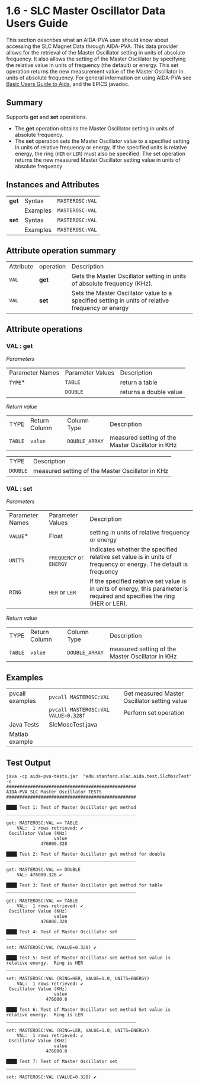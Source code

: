 # 1.6 - SLC Master Oscillator Data Users Guide

This section describes what an AIDA-PVA user should know about accessing the SLC Magnet Data through AIDA-PVA. This data
provider allows for the retrieval of the Master Oscillator setting in units of absolute frequency. It also allows the
setting of the Master Oscillator by specifying the relative value in units of frequency (the default) or energy. This
set operation returns the new measurement value of the Master Oscillator in units of absolute frequency. For general
information on using AIDA-PVA see [Basic Users Guide to Aida](1_00_User_Guide.md), and the EPICS javadoc.

## Summary

Supports **get** and **set** operations.

- The **get** operation obtains the Master Oscillator setting in units of absolute frequency.
- The **set** operation sets the Master Oscillator value to a specified setting in units of relative frequency or
  energy. If the specified units is relative energy, the ring (`HER` or `LER`) must also be specified. The set operation
  returns the new measured Master Oscillator setting value in units of absolute frequency

## Instances and Attributes

|         |          |                 |
|---------|----------|-----------------|
| **get** | Syntax   | `MASTEROSC:VAL` |
|         | Examples | `MASTEROSC:VAL` |
| **set** | Syntax   | `MASTEROSC:VAL` |
|         | Examples | `MASTEROSC:VAL` |

## Attribute operation summary

|           |           |                                                                                                  |
|-----------|-----------|--------------------------------------------------------------------------------------------------|
| Attribute | operation | Description                                                                                      |
| `VAL`     | **get**   | Gets the Master Oscillator setting in units of absolute frequency (KHz).                         |
| `VAL`     | **set**   | Sets the Master Oscillator value to a specified setting in units of relative frequency or energy |

## Attribute operations

### VAL : get

_Parameters_

|                 |                  |                        |
|-----------------|------------------|------------------------|
| Parameter Names | Parameter Values | Description            | 
| `TYPE`*         | `TABLE`          | return a table         |
|                 | `DOUBLE`         | returns a double value |

_Return value_

|         |               |                |                                                  |
|---------|---------------|----------------|--------------------------------------------------|
| TYPE    | Return Column | Column Type    | Description                                      |
| `TABLE` | `value`       | `DOUBLE_ARRAY` | measured setting of the Master Oscillator in KHz |

|          |                                                  |
|----------|--------------------------------------------------|
| TYPE     | Description                                      |
| `DOUBLE` | measured setting of the Master Oscillator in KHz |

### VAL : set

_Parameters_

|                 |                         |                                                                                                                            |
|-----------------|-------------------------|----------------------------------------------------------------------------------------------------------------------------|
| Parameter Names | Parameter Values        | Description                                                                                                                | 
| `VALUE`*        | Float                   | setting in units of relative frequency or energy                                                                           |
| `UNITS`         | `FREQUENCY` or `ENERGY` | Indicates whether the specified relative set value is in units of frequency or energy. The default is frequency            |
| `RING`          | `HER` or `LER`          | If the specified relative set value is in units of energy, this parameter is required and specifies the ring (HER or LER). |

_Return value_

|         |               |                |                                                  |
|---------|---------------|----------------|--------------------------------------------------|
| TYPE    | Return Column | Column Type    | Description                                      |
| `TABLE` | `value`       | `DOUBLE_ARRAY` | measured setting of the Master Oscillator in KHz |

## Examples

|                 |                                     |                                              |
|-----------------|-------------------------------------|----------------------------------------------|
| pvcall examples | `pvcall MASTEROSC:VAL`              | Get measured Master Oscillator setting value |
|                 | `pvcall MASTEROSC:VAL VALUE=0.328f` | Perform set operation                        |
| Java Tests      | SlcMoscTest.java                    |                                              |
| Matlab example  |                                     |                                              |

## Test Output

```shell
java -cp aida-pva-tests.jar  "edu.stanford.slac.aida.test.SlcMoscTest" -c
#################################################
AIDA-PVA SLC Master Oscillator TESTS
#################################################

████ Test 1: Test of Master Oscillator get method
_________________________________________________

get: MASTEROSC:VAL => TABLE
    VAL:  1 rows retrieved: ✔
 Oscillator Value (KHz)
                  value
             476000.328

████ Test 2: Test of Master Oscillator get method for double
_________________________________________________

get: MASTEROSC:VAL => DOUBLE
    VAL: 476000.328 ✔

████ Test 3: Test of Master Oscillator get method for table
_________________________________________________

get: MASTEROSC:VAL => TABLE
    VAL:  1 rows retrieved: ✔
 Oscillator Value (KHz)
                  value
             476000.328

████ Test 4: Test of Master Oscillator set
_________________________________________________

set: MASTEROSC:VAL (VALUE=0.328) ✔

████ Test 5: Test of Master Oscillator set method Set value is relative energy.  Ring is HER
_________________________________________________

set: MASTEROSC:VAL (RING=HER, VALUE=1.0, UNITS=ENERGY)
    VAL:  1 rows retrieved: ✔
 Oscillator Value (KHz)
                  value
               476000.0

████ Test 6: Test of Master Oscillator set method Set value is relative energy.  Ring is LER
_________________________________________________

set: MASTEROSC:VAL (RING=LER, VALUE=1.0, UNITS=ENERGY)
    VAL:  1 rows retrieved: ✔
 Oscillator Value (KHz)
                  value
               476000.0

████ Test 7: Test of Master Oscillator set
_________________________________________________

set: MASTEROSC:VAL (VALUE=0.328) ✔
```

